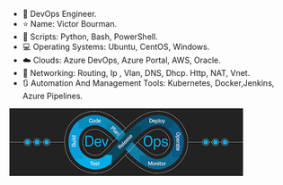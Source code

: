 - 🌌 DevOps Engineer.
- ⭐ Name: Victor Bourman.
- 🔧 Scripts: Python, Bash, PowerShell.
- 💻 Operating Systems: Ubuntu, CentOS, Windows.
- ☁️ Clouds: Azure DevOps, Azure Portal, AWS, Oracle.
- 📡 Networking: Routing, Ip , Vlan, DNS, Dhcp. Http, NAT, Vnet.
- 🔃 Automation And Management Tools: Kubernetes, Docker,Jenkins, Azure Pipelines.


![I am GitHub Readme Generator's creator](https://github.com/bourman/bourman/blob/main/images.png?raw=true)
<!---
bourman/bourman is a ✨ special ✨ repository because its `README.md` (this file) appears on your GitHub profile.
You can click the Preview link to take a look at your changes.
--->
